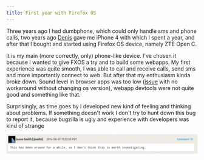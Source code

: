 ```yaml
---
title: First year with Firefox OS
---
```

Three years ago I had dumbphone, which could only handle sms and phone
calls, two years ago [Denis](https://vk.com/denull) gave me iPhone 4
with which I spent a year, and after that I bought and started using
Firefox OS device, namely ZTE Open C.

It is my main (more correctly, only) phone-like device. I've chosen it
because I wanted to give FXOS a try and to build some webapps. My
first experience was quite smooth, I was able to call and receive
calls, send sms and more importantly connect to web. But after that my
enthusiasm kinda broke down. Sound level in browser apps was too low
([issue](https://bugzilla.mozilla.org/show_bug.cgi?id=822874) with no
workaround without changing os version), webapp devtools were not
quite good and something like that.

Surprisingly, as time goes by I developed new kind of feeling and
thinking about problems. If something doesn't work I don't try to hunt
down this bug to report it, because bugzilla is ugly and experience
with developers was kind of strange

![/img/bugzilla.png](/img/bugzilla.png)
